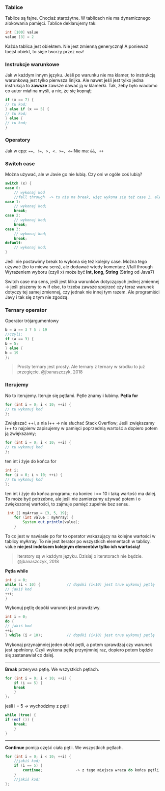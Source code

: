 ### Tablice
Tablice są fajne. Chociaż starożytne.
W tablicach nie ma dynamicznego alokowania pamięci.
Tablice deklarujemy tak:

```JAVA
int [100] value
value [3] = 2
```

Każda tablica jest obiektem. Nie jest zmienną generyczną!
A ponieważ toejst obiekt, to sięje tworzy przez `new`!

### Instrukcje warunkowe
Jak w każdym innym języku. Jeśli po warunku nie ma klamer, to instrukcją warunkową jest tylko pierwsza linijka. Ale nawet jeśli jest tylko jedna instrukcja to **zawsze** zawsze dawać ją w klamerki. Tak, żeby było wiadomo co autor miał na myśli, a nie, że się kopnął;

```JAVA
if (x == 7) {
// tu kod;
} else if (x == 5) {
// tu kod;
} else {
// tu kod;
}
```

### Operatory

Jak w cpp: `==, !=, >, <. >=, <=`
Nie ma: `&&, ++`

### Switch case
Można używać, ale w Javie go nie lubią. Czy oni w ogóle coś lubią?

```JAVA
switch (x) {
case 0:
    // wykonaj kod
    //fall through  -> tu nie ma break, więc wykona się też case 1, ale dodawać komentarz
case 1:
    // wykonaj kod;
    break;
case 2:
    // wykonaj kod;
    break;
case 3:
    // wykonaj kod;
    break;
default:
    // wykonaj kod;
}
```

Jeśli nie postawimy break to wykona się też kolejny case.
Można tego używać (bo to miewa sens), ale dodawać wtedy komentarz //fall through
Wyrażeniem wyboru (czyli x) może być **int, long, String** (String od Java7)

Switch case ma sens, jeśli jest klika warunków dotyczących jednej zmiennej -> jeśli piszemy to w if else, to trzeba zawsze spojrzeć czy teraz warunek dotyczy tej samej zmiennej, czy jednak nie innej tym razem.
Ale programiści Javy i tak się z tym nie zgodzą.

### Ternary operator
Operator trójargumentowy
```JAVA
b = a == 3 ? 5 : 19
//czyli:
if (a == 3) {
b = 5;
} else {
b = 19
};
```
> Prosty ternary jest prosty. Ale ternary z ternary w środku to już przegięcie.
@jbanaszczyk, 2018

### Iterujemy
No to iterujemy.
Iteruje się pętlami.
Pętle znamy i lubimy.
**Pętla for**

```Java
for (int i = 0; i < 10; ++i) {
// tu wykonuj kod
};
```
Zwiększać ++i, a nia i++ -> nie słuchać Stack Overflow;
Jeśli zwiększamy i++ to najpierw zapisujemy w pamięci poprzednią wartość a dopiero potem ją zwiększamy;


```Java
for (int i = 0; i < 10; ++i) {
// tu wykonuj kod
};
```
ten int i żyje do końca for

```Java
int i;
for (i = 0; i < 10; ++i) {
// tu wykonuj kod
};
```
ten int i żyje do końca programu; na koniec i == 10 i taką wartość ma dalej.
To może być potrzebne, ale jeśli nie zamierzamy używać potem i o zwiększonej wartości, to zajmuje pamięć zupełnie bez sensu.

```JAVA
 int [] myArray = {3, 5, 19};
    for (int value : myArray) {
        System.out.println(value);
    }
```
To co jest w nawiasie po for to operator wskazujący na kolejne wartości w tablicy myArray.
To nie jest iterator po wszystkich elementach w tablicy.
value **nie jest indeksem kolejnym elementów tylko ich wartością!**

>Iteratory są w każdym języku. Dzisiaj o iteratorach nie będzie.
@jbanaszczyk, 2018

**Pętla while**
```JAVA
int i = 0;
while (i < 10) {            // dopóki (i<10) jest true wykonuj pętlę
// jakiś kod
++i;
}
```
Wykonuj pętlę dopóki warunek jest prawdziwy.

```JAVA
int i = 0;
do {
// jakiś kod
++i;
} while (i < 10);           // dopóki (i<10) jest true wykonuj pętlę
```
Wykonaj przynajmniej jeden obrót pętli, a potem sprawdzaj czy warunek jest spełniony.
Czyli wykona pętlę przynjmniej raz,  dopiero potem będzie się zastanawiał co dalej.

---
**Break** przerywa pętlę. We wszystkich pętlach.
```JAVA
for (int i = 0; i < 10; ++i) {
    if (i == 5) {
    break
    }
};
```
jeśli i = 5 -> wychodzimy z pętli

```JAVA
while (true) {
if (eof ()) {
    break;
    }
}
```

---
**Continue** pomija część ciała pętli. We wszystkich pętlach.
```JAVA
for (int i = 0; i < 10; ++i) {
    //jakiś kod;
    if (i == 5) {
        continue;               -> z tego miejsca wraca do końca pętli;
    }
    //jakiś kod;
};
```
